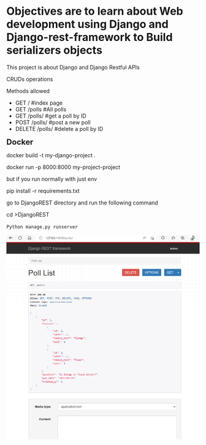 
<h1>Objectives are to learn about Web development using Django and Django-rest-framework to Build serializers objects</h1>

This project is about Django and Django Restful APIs

<p>CRUDs operations</p>

Methods allowed

<ul>
    <li> GET /   #index page</li>
    <li>GET /polls #All polls</li>
    <li>GET /polls/<int:pk> #get a poll by ID</li>
    <li>POST /polls/<int:pk> #post a new poll</li>
    <li>DELETE /polls/<int:pk> #delete a poll by ID</li>
</ul>

<b style='font-size:20px;'>Docker</b>

docker build -t my-django-project .

docker run -p 8000:8000 my-project-project

but if you run normally with just env

pip install -r requirements.txt

go to DjangoREST directory and run the following command

cd >DjangoREST

<code>Python manage.py runserver</code>


<img src="./interface.png">

